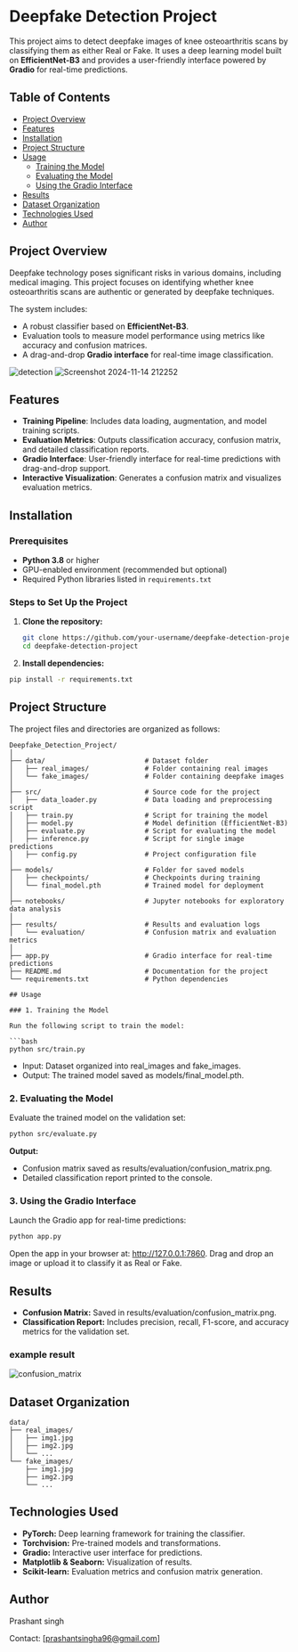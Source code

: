 # Deepfake Detection Project

This project aims to detect deepfake images of knee osteoarthritis scans by classifying them as either Real or Fake. It uses a deep learning model built on **EfficientNet-B3** and provides a user-friendly interface powered by **Gradio** for real-time predictions.

## Table of Contents
- [Project Overview](#project-overview)
- [Features](#features)
- [Installation](#installation)
- [Project Structure](#project-structure)
- [Usage](#usage)
  - [Training the Model](#training-the-model)
  - [Evaluating the Model](#evaluating-the-model)
  - [Using the Gradio Interface](#using-the-gradio-interface)
- [Results](#results)
- [Dataset Organization](#dataset-organization)
- [Technologies Used](#technologies-used)
- [Author](#author)

## Project Overview

Deepfake technology poses significant risks in various domains, including medical imaging. This project focuses on identifying whether knee osteoarthritis scans are authentic or generated by deepfake techniques.

The system includes:
- A robust classifier based on **EfficientNet-B3**.
- Evaluation tools to measure model performance using metrics like accuracy and confusion matrices.
- A drag-and-drop **Gradio interface** for real-time image classification.

![detection](https://github.com/user-attachments/assets/5e78bb3a-813e-400a-ab10-211958b45fd7)
![Screenshot 2024-11-14 212252](https://github.com/user-attachments/assets/87e2f089-5768-48c8-8297-8ef1e5142e05)


## Features
- **Training Pipeline**: Includes data loading, augmentation, and model training scripts.
- **Evaluation Metrics**: Outputs classification accuracy, confusion matrix, and detailed classification reports.
- **Gradio Interface**: User-friendly interface for real-time predictions with drag-and-drop support.
- **Interactive Visualization**: Generates a confusion matrix and visualizes evaluation metrics.

## Installation

### Prerequisites
- **Python 3.8** or higher
- GPU-enabled environment (recommended but optional)
- Required Python libraries listed in `requirements.txt`

### Steps to Set Up the Project
1. **Clone the repository:**
   ```bash
   git clone https://github.com/your-username/deepfake-detection-project.git
   cd deepfake-detection-project
   
2. **Install dependencies:**
  ```bash
  pip install -r requirements.txt
  ```

## Project Structure

The project files and directories are organized as follows:

```plaintext
Deepfake_Detection_Project/
│
├── data/                         # Dataset folder
│   ├── real_images/              # Folder containing real images
│   └── fake_images/              # Folder containing deepfake images
│
├── src/                          # Source code for the project
│   ├── data_loader.py            # Data loading and preprocessing script
│   ├── train.py                  # Script for training the model
│   ├── model.py                  # Model definition (EfficientNet-B3)
│   ├── evaluate.py               # Script for evaluating the model
│   ├── inference.py              # Script for single image predictions
│   ├── config.py                 # Project configuration file
│
├── models/                       # Folder for saved models
│   ├── checkpoints/              # Checkpoints during training
│   └── final_model.pth           # Trained model for deployment
│
├── notebooks/                    # Jupyter notebooks for exploratory data analysis
│
├── results/                      # Results and evaluation logs
│   └── evaluation/               # Confusion matrix and evaluation metrics
│
├── app.py                        # Gradio interface for real-time predictions
├── README.md                     # Documentation for the project
└── requirements.txt              # Python dependencies

## Usage

### 1. Training the Model

Run the following script to train the model:

```bash
python src/train.py
```

- Input: Dataset organized into real_images and fake_images.
- Output: The trained model saved as models/final_model.pth.

### 2. Evaluating the Model

Evaluate the trained model on the validation set:

```bash
python src/evaluate.py
```

**Output:**
- Confusion matrix saved as results/evaluation/confusion_matrix.png.
- Detailed classification report printed to the console.

  
### 3. Using the Gradio Interface

Launch the Gradio app for real-time predictions:

```bash
python app.py
```

Open the app in your browser at: http://127.0.0.1:7860. Drag and drop an image or upload it to classify it as Real or Fake.

## Results

- **Confusion Matrix:** Saved in results/evaluation/confusion_matrix.png.
- **Classification Report:** Includes precision, recall, F1-score, and accuracy metrics for the validation set.

### example result ###
![confusion_matrix](https://github.com/user-attachments/assets/104767be-bfaf-4417-9d05-996eba55fe83)

## Dataset Organization

```plaintext
data/
├── real_images/
│   ├── img1.jpg
│   ├── img2.jpg
│   └── ...
└── fake_images/
    ├── img1.jpg
    ├── img2.jpg
    └── ...
```

## Technologies Used
- **PyTorch:** Deep learning framework for training the classifier.
- **Torchvision:** Pre-trained models and transformations.
- **Gradio:** Interactive user interface for predictions.
- **Matplotlib & Seaborn:** Visualization of results.
- **Scikit-learn:** Evaluation metrics and confusion matrix generation.

## Author

Prashant singh

Contact: [prashantsingha96@gmail.com]
